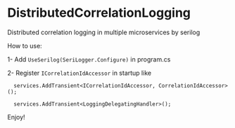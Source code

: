 # DistributedCorrelationLogging
Distributed correlation logging in multiple microservices by serilog


How to use:
   
  1- Add `UseSerilog(SeriLogger.Configure)` in program.cs
  
  2- Register `ICorrelationIdAccessor` in startup like 
      
      services.AddTransient<ICorrelationIdAccessor, CorrelationIdAccessor>();
      
      services.AddTransient<LoggingDelegatingHandler>();
      
      
Enjoy!
